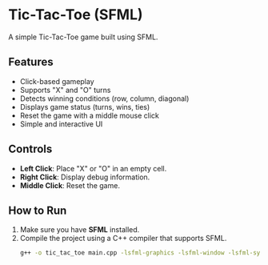 # Tic-Tac-Toe (SFML)

A simple Tic-Tac-Toe game built using SFML.

## Features
- Click-based gameplay
- Supports "X" and "O" turns
- Detects winning conditions (row, column, diagonal)
- Displays game status (turns, wins, ties)
- Reset the game with a middle mouse click
- Simple and interactive UI

## Controls
- **Left Click**: Place "X" or "O" in an empty cell.
- **Right Click**: Display debug information.
- **Middle Click**: Reset the game.

## How to Run
1. Make sure you have **SFML** installed.
2. Compile the project using a C++ compiler that supports SFML.
   ```sh
   g++ -o tic_tac_toe main.cpp -lsfml-graphics -lsfml-window -lsfml-system
